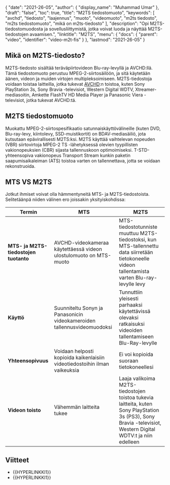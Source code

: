{
  "date": "2021-26-05",
  "author": {
    "display_name": "Muhammad Umar"
},
  "draft": "false",
  "toc": true,
  "title": "M2TS tiedostomuoto",
  "keywords": [
"avchd",
"tiedosto",
"laajennus",
"muoto",
"videomuoto",
"m2ts tiedosto",
"m2ts tiedostomuoto",
"mikä on m2ts-tiedosto"
],
  "description": "Opi M2TS-tiedostomuodosta ja sovellusliittymistä, jotka voivat luoda ja näyttää M2TS-tiedostojen avaamisen.",
  "linktitle": "M2TS",
  "menu": {
    "docs": {
      "parent": "video",
      "identifier": "video-m2t-fis"
}
},
  "lastmod": "2021-26-05"
}

## Mikä on M2TS-tiedosto? ##

M2TS-tiedosto sisältää teräväpiirtovideon Blu-ray-levyllä ja AVCHD:llä. Tämä tiedostomuoto perustuu MPEG-2-siirtosäilöön, ja sitä käytetään äänen, videon ja muiden virtojen multipleksoimiseen. M2TS-tiedostoja voidaan toistaa laitteilla, jotka tukevat [AVCHD](/video/avchd/):n toistoa, kuten Sony PlayStation 3s, Sony Bravia -televisiot, Western Digital WDTV, Xtreamer-mediasoitin, Amkette FlashTV HD Media Player ja Panasonic Viera -televisiot, jotka tukevat AVCHD:tä.

## M2TS tiedostomuoto
Muokattu MPEG-2-siirtospesifikaatio satunnaiskäyttövälineille (kuten DVD, Blu-ray-levy, kiintolevy, SSD-muistikortit) on BDAV-mediasäiliö, jota kutsutaan epävirallisesti M2TS:ksi. M2TS käyttää vaihtelevan nopeuden (VBR) siirtovirtoja MPEG-2 TS -lähetyksessä olevien tyypillisten vakionopeuksien (CBR) sijasta tallennuskoon optimoimiseksi. T-STD-yhteensopiva vakionopeus Transport Stream kunkin paketin saapumisaikaleiman (ATS) toistoa varten on tallennettava, jotta se voidaan rekonstruoida.

## MTS VS M2TS
Jotkut ihmiset voivat olla hämmentyneitä MTS- ja M2TS-tiedostoista. Selitetäänpä niiden välinen ero joissakin yksityiskohdissa:

|Termin|MTS|M2TS|
---|---|---|
|**MTS- ja M2TS-tiedostojen tuotanto**|AVCHD-videokameraa käytettäessä videon ulostulomuoto on MTS-muoto|MTS-tiedostotunniste muuttuu M2TS-tiedostoksi, kun MTS-tallennettu data siirretään tietokoneelle videon tallentamista varten Blu-ray-levylle levy|
|**Käyttö**|Suunniteltu Sonyn ja Panasonicin videokameroiden tallennusvideomuodoksi|Tunnuttiin yleisesti parhaaksi käytettävissä olevaksi ratkaisuksi videoiden tallentamiseen Blu-Ray-levylle|
|**Yhteensopivuus**| Voidaan helposti kopioida kaikenlaisiin videotiedostoihin ilman vaikeuksia|Ei voi kopioida suoraan tietokoneellesi|
|**Videon toisto**| Vähemmän laitteita tukee| Laaja valikoima M2TS-tiedostojen toistoa tukevia laitteita, kuten Sony PlayStation 3s (PS3), Sony Bravia -televisiot, Western Digital WDTV:t ja niin edelleen|

## Viitteet ##

- {{HYPERLINKKI1}}
- {{HYPERLINKKI1}}




